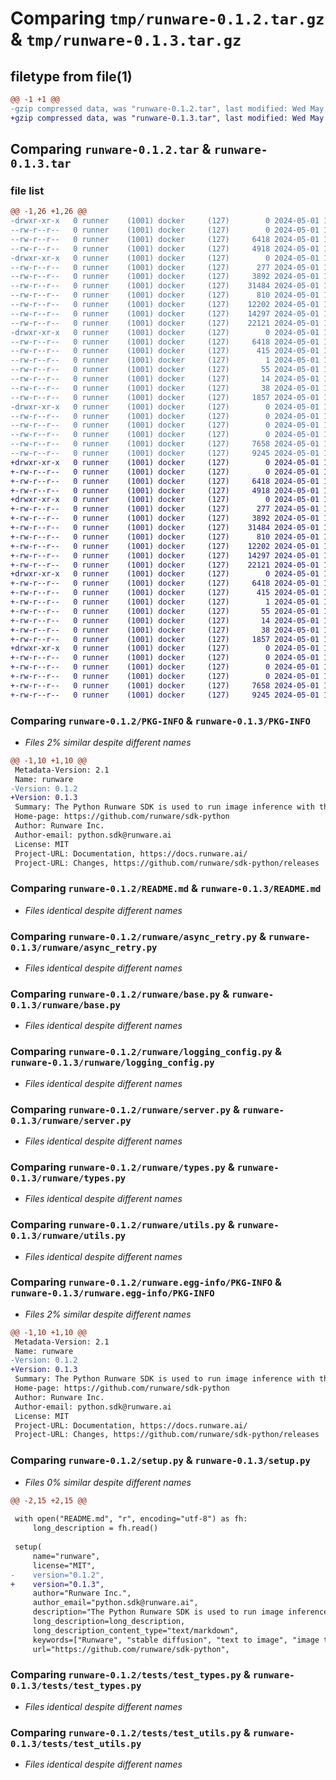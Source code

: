 # Comparing `tmp/runware-0.1.2.tar.gz` & `tmp/runware-0.1.3.tar.gz`

## filetype from file(1)

```diff
@@ -1 +1 @@
-gzip compressed data, was "runware-0.1.2.tar", last modified: Wed May  1 18:39:30 2024, max compression
+gzip compressed data, was "runware-0.1.3.tar", last modified: Wed May  1 18:40:15 2024, max compression
```

## Comparing `runware-0.1.2.tar` & `runware-0.1.3.tar`

### file list

```diff
@@ -1,26 +1,26 @@
-drwxr-xr-x   0 runner    (1001) docker     (127)        0 2024-05-01 18:39:30.130321 runware-0.1.2/
--rw-r--r--   0 runner    (1001) docker     (127)        0 2024-05-01 18:39:26.000000 runware-0.1.2/LICENSE
--rw-r--r--   0 runner    (1001) docker     (127)     6418 2024-05-01 18:39:30.130321 runware-0.1.2/PKG-INFO
--rw-r--r--   0 runner    (1001) docker     (127)     4918 2024-05-01 18:39:26.000000 runware-0.1.2/README.md
-drwxr-xr-x   0 runner    (1001) docker     (127)        0 2024-05-01 18:39:30.126320 runware-0.1.2/runware/
--rw-r--r--   0 runner    (1001) docker     (127)      277 2024-05-01 18:39:26.000000 runware-0.1.2/runware/__init__.py
--rw-r--r--   0 runner    (1001) docker     (127)     3892 2024-05-01 18:39:26.000000 runware-0.1.2/runware/async_retry.py
--rw-r--r--   0 runner    (1001) docker     (127)    31484 2024-05-01 18:39:26.000000 runware-0.1.2/runware/base.py
--rw-r--r--   0 runner    (1001) docker     (127)      810 2024-05-01 18:39:26.000000 runware-0.1.2/runware/logging_config.py
--rw-r--r--   0 runner    (1001) docker     (127)    12202 2024-05-01 18:39:26.000000 runware-0.1.2/runware/server.py
--rw-r--r--   0 runner    (1001) docker     (127)    14297 2024-05-01 18:39:26.000000 runware-0.1.2/runware/types.py
--rw-r--r--   0 runner    (1001) docker     (127)    22121 2024-05-01 18:39:26.000000 runware-0.1.2/runware/utils.py
-drwxr-xr-x   0 runner    (1001) docker     (127)        0 2024-05-01 18:39:30.130321 runware-0.1.2/runware.egg-info/
--rw-r--r--   0 runner    (1001) docker     (127)     6418 2024-05-01 18:39:30.000000 runware-0.1.2/runware.egg-info/PKG-INFO
--rw-r--r--   0 runner    (1001) docker     (127)      415 2024-05-01 18:39:30.000000 runware-0.1.2/runware.egg-info/SOURCES.txt
--rw-r--r--   0 runner    (1001) docker     (127)        1 2024-05-01 18:39:30.000000 runware-0.1.2/runware.egg-info/dependency_links.txt
--rw-r--r--   0 runner    (1001) docker     (127)       55 2024-05-01 18:39:30.000000 runware-0.1.2/runware.egg-info/requires.txt
--rw-r--r--   0 runner    (1001) docker     (127)       14 2024-05-01 18:39:30.000000 runware-0.1.2/runware.egg-info/top_level.txt
--rw-r--r--   0 runner    (1001) docker     (127)       38 2024-05-01 18:39:30.130321 runware-0.1.2/setup.cfg
--rw-r--r--   0 runner    (1001) docker     (127)     1857 2024-05-01 18:39:26.000000 runware-0.1.2/setup.py
-drwxr-xr-x   0 runner    (1001) docker     (127)        0 2024-05-01 18:39:30.130321 runware-0.1.2/tests/
--rw-r--r--   0 runner    (1001) docker     (127)        0 2024-05-01 18:39:26.000000 runware-0.1.2/tests/__init__.py
--rw-r--r--   0 runner    (1001) docker     (127)        0 2024-05-01 18:39:26.000000 runware-0.1.2/tests/test_base.py
--rw-r--r--   0 runner    (1001) docker     (127)        0 2024-05-01 18:39:26.000000 runware-0.1.2/tests/test_server.py
--rw-r--r--   0 runner    (1001) docker     (127)     7658 2024-05-01 18:39:26.000000 runware-0.1.2/tests/test_types.py
--rw-r--r--   0 runner    (1001) docker     (127)     9245 2024-05-01 18:39:26.000000 runware-0.1.2/tests/test_utils.py
+drwxr-xr-x   0 runner    (1001) docker     (127)        0 2024-05-01 18:40:15.365671 runware-0.1.3/
+-rw-r--r--   0 runner    (1001) docker     (127)        0 2024-05-01 18:40:11.000000 runware-0.1.3/LICENSE
+-rw-r--r--   0 runner    (1001) docker     (127)     6418 2024-05-01 18:40:15.365671 runware-0.1.3/PKG-INFO
+-rw-r--r--   0 runner    (1001) docker     (127)     4918 2024-05-01 18:40:11.000000 runware-0.1.3/README.md
+drwxr-xr-x   0 runner    (1001) docker     (127)        0 2024-05-01 18:40:15.361672 runware-0.1.3/runware/
+-rw-r--r--   0 runner    (1001) docker     (127)      277 2024-05-01 18:40:11.000000 runware-0.1.3/runware/__init__.py
+-rw-r--r--   0 runner    (1001) docker     (127)     3892 2024-05-01 18:40:11.000000 runware-0.1.3/runware/async_retry.py
+-rw-r--r--   0 runner    (1001) docker     (127)    31484 2024-05-01 18:40:11.000000 runware-0.1.3/runware/base.py
+-rw-r--r--   0 runner    (1001) docker     (127)      810 2024-05-01 18:40:11.000000 runware-0.1.3/runware/logging_config.py
+-rw-r--r--   0 runner    (1001) docker     (127)    12202 2024-05-01 18:40:11.000000 runware-0.1.3/runware/server.py
+-rw-r--r--   0 runner    (1001) docker     (127)    14297 2024-05-01 18:40:11.000000 runware-0.1.3/runware/types.py
+-rw-r--r--   0 runner    (1001) docker     (127)    22121 2024-05-01 18:40:11.000000 runware-0.1.3/runware/utils.py
+drwxr-xr-x   0 runner    (1001) docker     (127)        0 2024-05-01 18:40:15.365671 runware-0.1.3/runware.egg-info/
+-rw-r--r--   0 runner    (1001) docker     (127)     6418 2024-05-01 18:40:15.000000 runware-0.1.3/runware.egg-info/PKG-INFO
+-rw-r--r--   0 runner    (1001) docker     (127)      415 2024-05-01 18:40:15.000000 runware-0.1.3/runware.egg-info/SOURCES.txt
+-rw-r--r--   0 runner    (1001) docker     (127)        1 2024-05-01 18:40:15.000000 runware-0.1.3/runware.egg-info/dependency_links.txt
+-rw-r--r--   0 runner    (1001) docker     (127)       55 2024-05-01 18:40:15.000000 runware-0.1.3/runware.egg-info/requires.txt
+-rw-r--r--   0 runner    (1001) docker     (127)       14 2024-05-01 18:40:15.000000 runware-0.1.3/runware.egg-info/top_level.txt
+-rw-r--r--   0 runner    (1001) docker     (127)       38 2024-05-01 18:40:15.365671 runware-0.1.3/setup.cfg
+-rw-r--r--   0 runner    (1001) docker     (127)     1857 2024-05-01 18:40:11.000000 runware-0.1.3/setup.py
+drwxr-xr-x   0 runner    (1001) docker     (127)        0 2024-05-01 18:40:15.365671 runware-0.1.3/tests/
+-rw-r--r--   0 runner    (1001) docker     (127)        0 2024-05-01 18:40:11.000000 runware-0.1.3/tests/__init__.py
+-rw-r--r--   0 runner    (1001) docker     (127)        0 2024-05-01 18:40:11.000000 runware-0.1.3/tests/test_base.py
+-rw-r--r--   0 runner    (1001) docker     (127)        0 2024-05-01 18:40:11.000000 runware-0.1.3/tests/test_server.py
+-rw-r--r--   0 runner    (1001) docker     (127)     7658 2024-05-01 18:40:11.000000 runware-0.1.3/tests/test_types.py
+-rw-r--r--   0 runner    (1001) docker     (127)     9245 2024-05-01 18:40:11.000000 runware-0.1.3/tests/test_utils.py
```

### Comparing `runware-0.1.2/PKG-INFO` & `runware-0.1.3/PKG-INFO`

 * *Files 2% similar despite different names*

```diff
@@ -1,10 +1,10 @@
 Metadata-Version: 2.1
 Name: runware
-Version: 0.1.2
+Version: 0.1.3
 Summary: The Python Runware SDK is used to run image inference with the Runware API, powered by the RunWare inference platform. It can be used to generate imaged with text-to-image and image-to-image. It also allows the use of an existing gallery of models or selecting any model or LoRA from the CivitAI gallery. The API also supports upscaling, background removal, inpainting and outpainting, and a series of other ControlNet models.
 Home-page: https://github.com/runware/sdk-python
 Author: Runware Inc.
 Author-email: python.sdk@runware.ai
 License: MIT
 Project-URL: Documentation, https://docs.runware.ai/
 Project-URL: Changes, https://github.com/runware/sdk-python/releases
```

### Comparing `runware-0.1.2/README.md` & `runware-0.1.3/README.md`

 * *Files identical despite different names*

### Comparing `runware-0.1.2/runware/async_retry.py` & `runware-0.1.3/runware/async_retry.py`

 * *Files identical despite different names*

### Comparing `runware-0.1.2/runware/base.py` & `runware-0.1.3/runware/base.py`

 * *Files identical despite different names*

### Comparing `runware-0.1.2/runware/logging_config.py` & `runware-0.1.3/runware/logging_config.py`

 * *Files identical despite different names*

### Comparing `runware-0.1.2/runware/server.py` & `runware-0.1.3/runware/server.py`

 * *Files identical despite different names*

### Comparing `runware-0.1.2/runware/types.py` & `runware-0.1.3/runware/types.py`

 * *Files identical despite different names*

### Comparing `runware-0.1.2/runware/utils.py` & `runware-0.1.3/runware/utils.py`

 * *Files identical despite different names*

### Comparing `runware-0.1.2/runware.egg-info/PKG-INFO` & `runware-0.1.3/runware.egg-info/PKG-INFO`

 * *Files 2% similar despite different names*

```diff
@@ -1,10 +1,10 @@
 Metadata-Version: 2.1
 Name: runware
-Version: 0.1.2
+Version: 0.1.3
 Summary: The Python Runware SDK is used to run image inference with the Runware API, powered by the RunWare inference platform. It can be used to generate imaged with text-to-image and image-to-image. It also allows the use of an existing gallery of models or selecting any model or LoRA from the CivitAI gallery. The API also supports upscaling, background removal, inpainting and outpainting, and a series of other ControlNet models.
 Home-page: https://github.com/runware/sdk-python
 Author: Runware Inc.
 Author-email: python.sdk@runware.ai
 License: MIT
 Project-URL: Documentation, https://docs.runware.ai/
 Project-URL: Changes, https://github.com/runware/sdk-python/releases
```

### Comparing `runware-0.1.2/setup.py` & `runware-0.1.3/setup.py`

 * *Files 0% similar despite different names*

```diff
@@ -2,15 +2,15 @@
 
 with open("README.md", "r", encoding="utf-8") as fh:
     long_description = fh.read()
 
 setup(
     name="runware",
     license="MIT",
-    version="0.1.2",
+    version="0.1.3",
     author="Runware Inc.",
     author_email="python.sdk@runware.ai",
     description="The Python Runware SDK is used to run image inference with the Runware API, powered by the RunWare inference platform. It can be used to generate imaged with text-to-image and image-to-image. It also allows the use of an existing gallery of models or selecting any model or LoRA from the CivitAI gallery. The API also supports upscaling, background removal, inpainting and outpainting, and a series of other ControlNet models.",
     long_description=long_description,
     long_description_content_type="text/markdown",
     keywords=["Runware", "stable diffusion", "text to image", "image to text"],
     url="https://github.com/runware/sdk-python",
```

### Comparing `runware-0.1.2/tests/test_types.py` & `runware-0.1.3/tests/test_types.py`

 * *Files identical despite different names*

### Comparing `runware-0.1.2/tests/test_utils.py` & `runware-0.1.3/tests/test_utils.py`

 * *Files identical despite different names*

